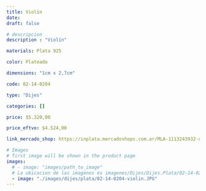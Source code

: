 ```yaml
---
title: Violín
date: 
draft: false

# descripcion
description : "Violín"

materials: Plata 925

color: Plateado

dimensions: "1cm x 2,7cm"

code: 02-14-0204

type: "Dijes"

categories: []

price: $5.320,00

price_eftvo: $4.524,00

link_mercado_shop: https://inplata.mercadoshops.com.ar/MLA-1113243932-dije-de-plata-violín-música-_JM

# Images
# first image will be shown in the product page
images:
  # - image: "images/path_to_image"
  # La ubicacion de las imagenes es imagenes/Dijes/Dijes.Plata/02-14-0204-violin
  - image: "./images/dijes/plata/02-14-0204-violin.JPG"
---
```

